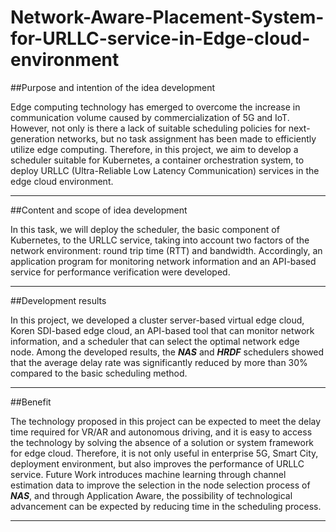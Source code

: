 # Network-Aware-Placement-System-for-URLLC-service-in-Edge-cloud-environment


##Purpose and intention of the idea development

Edge computing technology has emerged to overcome the increase in communication volume caused by commercialization of 5G and IoT.
 However, not only is there a lack of suitable scheduling policies for next-generation networks, but no task assignment has been made to efficiently utilize edge computing.
  Therefore, in this project, we aim to develop a scheduler suitable for Kubernetes, a container orchestration system, to deploy URLLC (Ultra-Reliable Low Latency Communication) services in the edge cloud environment.
***
##Content and scope of idea development

In this task, we will deploy the scheduler, the basic component of Kubernetes, to the URLLC service, taking into account two factors of the network environment: round trip time (RTT) and bandwidth.
Accordingly, an application program for monitoring network information and an API-based service for performance verification were developed.
***
##Development results

In this project, we developed a cluster server-based virtual edge cloud, Koren SDI-based edge cloud, an API-based tool that can monitor network information, and a scheduler that can select the optimal network edge node. 
Among the developed results, the ***NAS*** and ***HRDF*** schedulers showed that the average delay rate was significantly reduced by more than 30% compared to the basic scheduling method.
***
##Benefit

The technology proposed in this project can be expected to meet the delay time required for VR/AR and autonomous driving, and it is easy to access the technology by solving the absence of a solution or system framework for edge cloud. Therefore, it is not only useful in enterprise 5G, Smart City, deployment environment, but also improves the performance of URLLC service.
Future Work introduces machine learning through channel estimation data to improve the selection in the node selection process of ***NAS***, and through Application Aware, the possibility of technological advancement can be expected by reducing time in the scheduling process.
***  